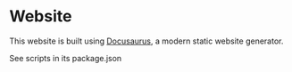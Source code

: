 # Website

This website is built using [Docusaurus](https://docusaurus.io/), a modern static website generator.

See scripts in its package.json
